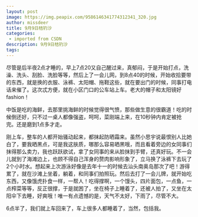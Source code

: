 ```yaml
---
layout: post
image: https://img.peapix.com/9586146341774312341_320.jpg
author: missdeer
title: 9月9日桔钓沙
categories: 
 - imported from CSDN
description: 9月9日桔钓沙
tags: 
---
```


尽管是后半夜2点才睡的，早上7点20又自己醒过来，真郁闷，于是开始打点，洗澡、洗头、刮脸、洗脸等等，然后上了一会儿网，到8点40的时候，开始收拾要带的东西，就是换的衣服、泳裤、太阳帽、拖鞋这些，就在要出门的时候，同事打电话来催了。这次忒方便，就在小区门口的公车站上车。老大的帽子和太阳镜好 fashion！

中饭是吃的海鲜，去那里挑海鲜的时候觉得很气愤，那些做生意的很霸道！吃的时候倒还好，只不过一桌人都像强盗，呵呵，菜刚端上来，在10秒钟内肯定被抢完。还是磨到1点多才走。

刚上车，整车的人都开始骚动起来，都抹起防晒霜来。虽然小思宇说最恨别人比她白了，要我晒黑点，可是我这肤质，哪那么容易晒黑哦，而且看着旁边的女同事们抹得那么卖力，我也跃跃欲试，拿了女同事的来从脸抹到手臂，还真好玩。不一会儿就到了海滩边上，也顾不得自己浑身的赘肉影响形象了，立马换了泳裤下去玩了 2个小时水。想起来上次游泳好像是去年十一的时候去汕头南奥岛那次了吧！游得累了，就在沙滩上坐着，躺着，和同事们拍照玩。然后去打了一会儿牌，就开始吃东西，又像饿虎扑食一样，一帮人！吃得撑啊，一个馒头，四片面包，一点鱼，一点榨菜等等，反正很撑，于是就困了，坐在椅子上睡着了，还被人拍了，又坐在太阳伞下去睡，好爽哦！唯一有点遗憾的是，天气不太好，下雨了，尽管不大。

6点半了，我们就上车回来了，车上很多人都睡着了，当然，包括我。
